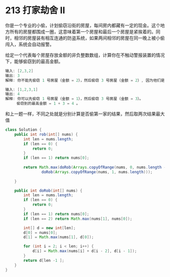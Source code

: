# 213 打家劫舍 II

你是一个专业的小偷，计划偷窃沿街的房屋，每间房内都藏有一定的现金。这个地方所有的房屋都围成一圈，这意味着第一个房屋和最后一个房屋是紧挨着的。同时，相邻的房屋装有相互连通的防盗系统，如果两间相邻的房屋在同一晚上被小偷闯入，系统会自动报警。

给定一个代表每个房屋存放金额的非负整数数组，计算你在不触动警报装置的情况下，能够偷窃到的最高金额。

```java
输入: [2,3,2]
输出: 3
解释: 你不能先偷窃 1 号房屋（金额 = 2），然后偷窃 3 号房屋（金额 = 2）, 因为他们是相邻的。

输入: [1,2,3,1]
输出: 4
解释: 你可以先偷窃 1 号房屋（金额 = 1），然后偷窃 3 号房屋（金额 = 3）。
     偷窃到的最高金额 = 1 + 3 = 4 。
```

和上一题一样，不同之处就是分别计算是否偷第一家的结果，然后取两次结果最大值

```java
class Solution {
    public int rob(int[] nums) {
        int len = nums.length;
        if (len == 0) {
            return 0;
        } 
        if (len == 1) return nums[0];
    
        return Math.max(doRob(Arrays.copyOfRange(nums, 0, nums.length - 1)), 
                doRob(Arrays.copyOfRange(nums, 1, nums.length)));
   
    }

    public int doRob(int[] nums) {
        int len = nums.length;
        if (len == 0) {
            return 0;
        } 
        if (len == 1) return nums[0];
        if (len == 2) return Math.max(nums[1], nums[0]);

        int[] d = new int[len];
        d[0] = nums[0];
        d[1] = Math.max(nums[1], d[0]);

        for (int i = 2; i < len; i++) {
            d[i] = Math.max(nums[i] + d[i - 2], d[i - 1]);
        }
        return d[len -1 ];
    }
}
```

